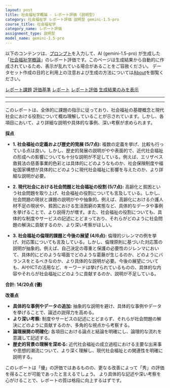 ```yaml
---
layout: post
title: 社会福祉学概論 - レポート評価 (説明型)
category: 社会福祉学 レポート評価 説明型 gemini-1.5-pro
course_title: 社会福祉学
category_name: レポート評価
assignment_type: 説明型
model_name: gemini-1.5-pro
---
```


以下のコンテンツは、[プロンプト](https://github.com/takedatoshiyuki/synthetic_assignments/tree/main/generated/社会福祉学/gemini-1.5-pro/prompt_レポート評価-説明型.md)を入力して、AI (gemini-1.5-pro) が生成した「[社会福祉学概論](/contents/社会福祉学/)」のレポート評価です。このページは生成結果から自動的に作成されているため、表示が乱れている場合があることをご容赦ください。
データセット作成の目的と利用上の注意および生成の方法については[About](/About)を御覧ください。

[レポート課題](../レポート課題-説明型)
[評価基準](../評価基準-説明型)
[レポート](../レポート-説明型)
[レポート評価](../レポート評価-説明型)
[生成結果のみを表示](https://github.com/takedatoshiyuki/synthetic_assignments/tree/main/generated/社会福祉学/gemini-1.5-pro/レポート評価-説明型.md)
  

***
***
  
このレポートは、全体的に課題の指示に従っており、社会福祉の基礎概念と現代社会における役割について概ね理解していることが示されています。しかし、各項目において、より詳細な説明や具体的な事例、深い考察が求められます。

**採点**

* **1. 社会福祉の定義および歴史的発展 (5/7点):** 複数の定義を挙げ、比較も行っている点は良い。しかし、歴史的発展の説明がやや表面的で、近代社会福祉の形成への影響についても十分な説明が不足している。例えば、エリザベス救貧法の慈善事業的色彩とは具体的にどのようなものか、社会保険制度や福祉国家構想が具体的にどのように現代社会福祉に影響を与えたのか、より詳細な説明が必要。

* **2. 現代社会における社会問題と社会福祉の役割 (5/7点):** 高齢化と貧困という社会問題を取り上げ、社会福祉の役割についても言及している。しかし、社会問題の現状と課題の説明がやや抽象的。例えば、高齢化における介護人材不足の現状や、貧困における生活困窮の実態など、具体的なデータや事例を挙げることで、より説得力が増す。また、社会福祉の役割についても、具体的な制度やサービスの記述にとどまっており、それらがどのように社会問題の解決に貢献するのか、より深い考察がほしい。

* **3. 社会福祉の倫理的課題と今後の展望 (4/6点):** 倫理的ジレンマの例を挙げ、対応策についても言及している。しかし、倫理原則に基づいた対応策の説明が抽象的。例えば、自己決定の尊重と保護の必要性のジレンマにおいて、具体的にどのような場面でどのような葛藤が生じるのか、どのようにバランスをとるべきなのか、より具体的な説明が必要。今後の展望についても、AIやICTの活用など、キーワードは挙げられているものの、具体的な内容やそれらが社会福祉にどのように貢献するのか、説明が不足している。

**合計: 14/20点 (優)**

**改善点**

* **具体的な事例やデータの追加:** 抽象的な説明を避け、具体的な事例やデータを挙げることで、論述の説得力を高める。
* **より深い考察:** 制度やサービスの記述にとどまらず、それらが社会問題の解決にどのように貢献するのか、多角的な視点から考察する。
* **論理展開の明確化:** 各項目における論点と結論を明確にし、論理的な流れを意識して記述する。
* **歴史的背景の理解を深める:** 近代社会福祉の成立過程における主要な出来事や思想的潮流について、より深く理解し、現代社会福祉との関連性を明確に説明する。


このレポートは「優」の評価ではあるものの、更なる改善によって「秀」の評価を得ることが可能であったと言えるでしょう。  より具体的な記述や深い考察を心がけることで、レポートの質は格段に向上するはずです。
